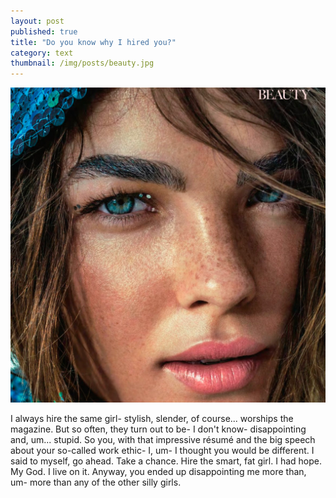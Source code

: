 ```yaml
---
layout: post
published: true
title: "Do you know why I hired you?"
category: text
thumbnail: /img/posts/beauty.jpg
---
```


![No, no](/img/posts/beauty.jpg)

I always hire the same girl- stylish, slender, of course... worships the magazine. But so often, they turn out to be- I don't know- disappointing and, um... stupid. So you, with that impressive résumé and the big speech about your so-called work ethic- I, um- I thought you would be different. I said to myself, go ahead. Take a chance. Hire the smart, fat girl. I had hope. My God. I live on it. Anyway, you ended up disappointing me more than, um- more than any of the other silly girls.
